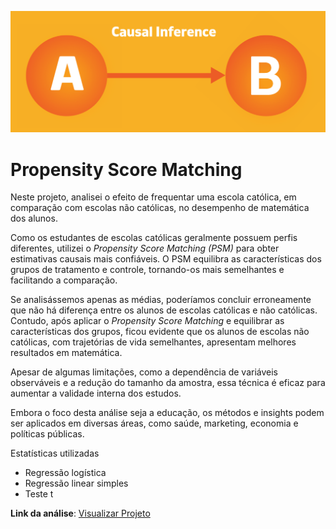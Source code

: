 <p align="center">
  <img src="./capa.png" alt="Logo do projeto" width="600">
</p>


# Propensity Score Matching

Neste projeto, analisei o efeito de frequentar uma escola católica, em comparação com escolas não católicas, no desempenho de matemática dos alunos.

Como os estudantes de escolas católicas geralmente possuem perfis diferentes, utilizei o *Propensity Score Matching (PSM)* para obter estimativas causais mais confiáveis. O PSM equilibra as características dos grupos de tratamento e controle, tornando-os mais semelhantes e facilitando a comparação.

Se analisássemos apenas as médias, poderíamos concluir erroneamente que não há diferença entre os alunos de escolas católicas e não católicas. Contudo, após aplicar o *Propensity Score Matching* e equilibrar as características dos grupos, ficou evidente que os alunos de escolas não católicas, com trajetórias de vida semelhantes, apresentam melhores resultados em matemática.

Apesar de algumas limitações, como a dependência de variáveis observáveis e a redução do tamanho da amostra, essa técnica é eficaz para aumentar a validade interna dos estudos.

Embora o foco desta análise seja a educação, os métodos e insights podem ser aplicados em diversas áreas, como saúde, marketing, economia e políticas públicas.

Estatísticas utilizadas
-   Regressão logística
-   Regressão linear simples
-   Teste t

**Link da análise**: [Visualizar Projeto](https://luanmagalhaes01.github.io/Propensity-Score-Matching/#1)
